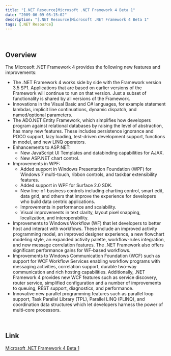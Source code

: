 ```yaml
---
title: "[.NET Resource]Microsoft .NET Framework 4 Beta 1"
date: "2009-06-09 05:15:02"
description: "[.NET Resource]Microsoft .NET Framework 4 Beta 1"
tags: [.NET Resource]
---
```


<p> </p><h2>Overview</h2><p></a>The Microsoft .NET Framework 4 provides the following new features and improvements:</p><ul><li>The .NET Framework 4 works side by side with the Framework version 3.5 SP1. Applications that are based on earlier versions of the Framework will continue to run on that version. Just a subset of functionality is shared by all versions of the Framework.</li><li>Innovations in the Visual Basic and C# languages, for example statement lambdas, implicit line continuations, dynamic dispatch, and named/optional parameters.</li><li>The ADO.NET Entity Framework, which simplifies how developers program against relational databases by raising the level of abstraction, has many new features. These includes persistence ignorance and POCO support, lazy loading, test-driven development support, functions in model, and new LINQ operators.</li><li>Enhancements to ASP.NET: <ul><li>New JavaScript UI Templates and databinding capabilities for AJAX.</li><li>New ASP.NET chart control.</li></ul></li><li>Improvements in WPF: <ul><li>Added support in Windows Presentation Foundation (WPF) for Windows 7 multi-touch, ribbon controls, and taskbar extensibility features.</li><li>Added support in WPF for Surface 2.0 SDK.</li><li>New line-of-business controls including charting control, smart edit, data grid, and others that improve the experience for developers who build data centric applications.</li><li>Improvements in performance and scalability.</li><li>Visual improvements in text clarity, layout pixel snapping, localization, and interoperability.</li></ul></li><li>Improvements to Windows Workflow (WF) that let developers to better host and interact with workflows. These include an improved activity programming model, an improved designer experience, a new flowchart modeling style, an expanded activity palette, workflow-rules integration, and new message correlation features. The .NET Framework also offers significant performance gains for WF-based workflows.</li><li>Improvements to Windows Communication Foundation (WCF) such as support for WCF Workflow Services enabling workflow programs with messaging activities, correlation support, durable two-way communication and rich hosting capabilities. Additionally, .NET Framework 4 provides new WCF features such as service discovery, router service, simplified configuration and a number of improvements to queuing, REST support, diagnostics, and performance.</li><li>Innovative new parallel programming features such as parallel loop support, Task Parallel Library (TPL), Parallel LINQ (PLINQ), and coordination data structures which let developers harness the power of multi-core processors.</li></ul><p> </p><h2>Link</h2><p><a target="_blank" href="http://www.microsoft.com/downloads/details.aspx?familyid=EE2118CC-51CD-46AD-AB17-AF6FFF7538C9&amp;displaylang=en">Microsoft .NET Framework 4 Beta 1</p>
